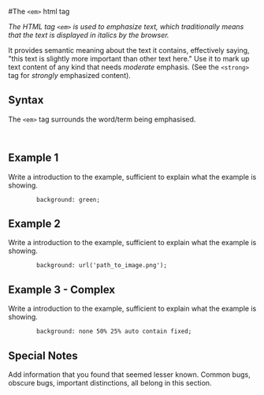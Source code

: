 #The `<em>` html tag 

*The HTML tag `<em>` is used to emphasize text, which traditionally means that the text is displayed in italics by the browser.*

It provides semantic meaning about the text it contains, effectively saying, "this text is slightly more important than other text here." Use it to mark up text content of any kind that needs *moderate* emphasis. (See the `<strong>` tag for *strongly* emphasized content).

## Syntax

The `<em>` tag surrounds the word/term being emphasised. 

```
   
```


## Example 1

Write a introduction to the example, sufficient to explain what the example is showing.

```
        background: green;
```

## Example 2

Write a introduction to the example, sufficient to explain what the example is showing.

```
        background: url('path_to_image.png');
```

## Example 3 - Complex

Write a introduction to the example, sufficient to explain what the example is showing.

```
        background: none 50% 25% auto contain fixed;
```

## Special Notes

Add information that you found that seemed lesser known. Common bugs, obscure bugs, important distinctions, all belong in this section.

